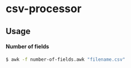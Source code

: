 # csv-processor

## Usage

#### Number of fields
```bash
$ awk -f number-of-fields.awk "filename.csv"
```
